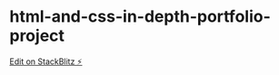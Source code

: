 # html-and-css-in-depth-portfolio-project

[Edit on StackBlitz ⚡️](https://stackblitz.com/edit/js-kkx2ls)